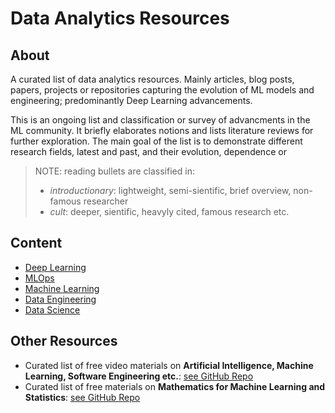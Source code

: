 # Data Analytics Resources

## About

A curated list of data analytics resources. Mainly articles, blog posts, papers, projects or repositories capturing the evolution of ML models and engineering; predominantly Deep Learning advancements.

This is an ongoing list and classification or survey of advancments in the ML community. It briefly elaborates notions and lists literature reviews for further exploration. The main goal of the list is to demonstrate different research fields, latest and past, and their evolution, dependence or 

> NOTE: reading bullets are classified in:
> - *introductionary*: lightweight, semi-sientific, brief overview, non-famous researcher
> - *cult*: deeper, sientific, heavyly cited, famous research
> etc. 


## Content

- [Deep Learning](01_deep_learning.md)
- [MLOps](02_ml_ops.md)
- [Machine Learning](03_machine_learning.md)
- [Data Engineering](04_data_engineering.md)
- [Data Science](05_data_science.md)


## Other Resources

- Curated list of free video materials on **Artificial Intelligence, Machine Learning, Software Engineering etc.**: [see GitHub Repo](https://github.com/Developer-Y/cs-video-courses#artificial-intelligence)
- Curated list of free materials on **Mathematics for Machine Learning and Statistics**: [see GitHub Repo](https://github.com/dair-ai/Mathematics-for-ML)

